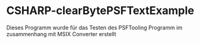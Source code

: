 # CSHARP-clearBytePSFTextExample
Dieses Programm wurde für das Testen des PSFTooling Programm im zusammenhang mit MSIX Converter erstellt
